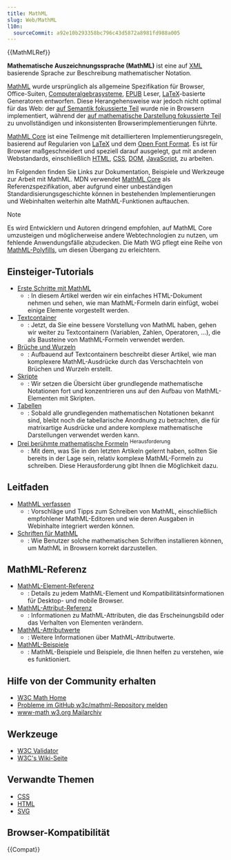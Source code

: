 ```yaml
---
title: MathML
slug: Web/MathML
l10n:
  sourceCommit: a92e10b293358bc796c43d5872a8981fd988a005
---
```


{{MathMLRef}}

**Mathematische Auszeichnungssprache (MathML)** ist eine auf [XML](/de/docs/Web/XML) basierende Sprache zur Beschreibung mathematischer Notation.

[MathML](https://w3c.github.io/mathml/) wurde ursprünglich als allgemeine Spezifikation für Browser, Office-Suiten, [Computeralgebrasysteme](https://en.wikipedia.org/wiki/Computer_algebra_system), [EPUB](https://www.w3.org/publishing/epub33/) Leser, [LaTeX](https://en.wikipedia.org/wiki/LaTeX)-basierte Generatoren entworfen. Diese Herangehensweise war jedoch nicht optimal für das Web: der [auf Semantik fokussierte Teil](https://w3c.github.io/mathml/#contm) wurde nie in Browsern implementiert, während der [auf mathematische Darstellung fokussierte Teil](https://w3c.github.io/mathml/#presm) zu unvollständigen und inkonsistenten Browserimplementierungen führte.

[MathML Core](https://w3c.github.io/mathml-core/) ist eine Teilmenge mit detaillierteren Implementierungsregeln, basierend auf Regularien von [LaTeX](https://en.wikipedia.org/wiki/LaTeX) und dem [Open Font Format](https://learn.microsoft.com/en-us/typography/opentype/spec/math). Es ist für Browser maßgeschneidert und speziell darauf ausgelegt, gut mit anderen Webstandards, einschließlich [HTML](/de/docs/Web/HTML), [CSS](/de/docs/Web/CSS), [DOM](/de/docs/Web/API/Document_Object_Model), [JavaScript](/de/docs/Web/JavaScript), zu arbeiten.

Im Folgenden finden Sie Links zur Dokumentation, Beispiele und Werkzeuge zur Arbeit mit MathML. MDN verwendet [MathML Core](https://w3c.github.io/mathml-core/) als Referenzspezifikation, aber aufgrund einer unbeständigen Standardisierungsgeschichte können in bestehenden Implementierungen und Webinhalten weiterhin alte MathML-Funktionen auftauchen.

> [!NOTE]
> Es wird Entwicklern und Autoren dringend empfohlen, auf MathML Core umzusteigen und möglicherweise andere Webtechnologien zu nutzen, um fehlende Anwendungsfälle abzudecken. Die Math WG pflegt eine Reihe von [MathML-Polyfills](https://github.com/w3c/mathml-polyfills), um diesen Übergang zu erleichtern.

## Einsteiger-Tutorials

- [Erste Schritte mit MathML](/de/docs/Web/MathML/Guides/Getting_started)
  - : In diesem Artikel werden wir ein einfaches HTML-Dokument nehmen und sehen, wie man MathML-Formeln darin einfügt, wobei einige Elemente vorgestellt werden.
- [Textcontainer](/de/docs/Web/MathML/Guides/Text_containers)
  - : Jetzt, da Sie eine bessere Vorstellung von MathML haben, gehen wir weiter zu Textcontainern (Variablen, Zahlen, Operatoren, ...), die als Bausteine von MathML-Formeln verwendet werden.
- [Brüche und Wurzeln](/de/docs/Web/MathML/Guides/Fractions_and_roots)
  - : Aufbauend auf Textcontainern beschreibt dieser Artikel, wie man komplexere MathML-Ausdrücke durch das Verschachteln von Brüchen und Wurzeln erstellt.
- [Skripte](/de/docs/Web/MathML/Guides/Scripts)
  - : Wir setzen die Übersicht über grundlegende mathematische Notationen fort und konzentrieren uns auf den Aufbau von MathML-Elementen mit Skripten.
- [Tabellen](/de/docs/Web/MathML/Guides/Tables)
  - : Sobald alle grundlegenden mathematischen Notationen bekannt sind, bleibt noch die tabellarische Anordnung zu betrachten, die für matrixartige Ausdrücke und andere komplexe mathematische Darstellungen verwendet werden kann.
- [Drei berühmte mathematische Formeln](/de/docs/Web/MathML/Guides/Three_famous_mathematical_formulas) <sup>Herausforderung</sup>
  - : Mit dem, was Sie in den letzten Artikeln gelernt haben, sollten Sie bereits in der Lage sein, relativ komplexe MathML-Formeln zu schreiben. Diese Herausforderung gibt Ihnen die Möglichkeit dazu.

## Leitfaden

- [MathML verfassen](/de/docs/Web/MathML/Authoring)
  - : Vorschläge und Tipps zum Schreiben von MathML, einschließlich empfohlener MathML-Editoren und wie deren Ausgaben in Webinhalte integriert werden können.
- [Schriften für MathML](/de/docs/Web/MathML/Fonts)
  - : Wie Benutzer solche mathematischen Schriften installieren können, um MathML in Browsern korrekt darzustellen.

## MathML-Referenz

- [MathML-Element-Referenz](/de/docs/Web/MathML/Element)
  - : Details zu jedem MathML-Element und Kompatibilitätsinformationen für Desktop- und mobile Browser.
- [MathML-Attribut-Referenz](/de/docs/Web/MathML/Attribute)
  - : Informationen zu MathML-Attributen, die das Erscheinungsbild oder das Verhalten von Elementen verändern.
- [MathML-Attributwerte](/de/docs/Web/MathML/Attribute)
  - : Weitere Informationen über MathML-Attributwerte.
- [MathML-Beispiele](/de/docs/Web/MathML/Examples)
  - : MathML-Beispiele und Beispiele, die Ihnen helfen zu verstehen, wie es funktioniert.

## Hilfe von der Community erhalten

- [W3C Math Home](https://www.w3.org/Math/)
- [Probleme im GitHub w3c/mathml-Repository melden](https://github.com/w3c/mathml/issues)
- [www-math w3.org Mailarchiv](https://lists.w3.org/Archives/Public/www-math/)

## Werkzeuge

- [W3C Validator](https://validator.w3.org/)
- [W3C's Wiki-Seite](https://www.w3.org/wiki/Math_Tools)

## Verwandte Themen

- [CSS](/de/docs/Web/CSS)
- [HTML](/de/docs/Web/HTML)
- [SVG](/de/docs/Web/SVG)

## Browser-Kompatibilität

{{Compat}}
